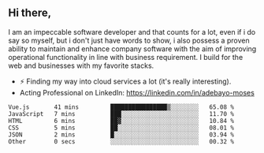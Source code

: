 ## Hi there,

I am an impeccable software developer and that counts for a lot, even if i do say so myself, but i don't just have words to show, i also possess a proven ability to maintain and enhance company software with the aim of improving operational functionality in line with business requirement. I build for the web and businesses with my favorite stacks.
- ⚡ Finding my way into cloud services a lot (it's really interesting).
- Acting Professional on LinkedIn: https://linkedin.com/in/adebayo-moses

<!--START_SECTION:waka-->

```text
Vue.js       41 mins         ████████████████▒░░░░░░░░   65.08 %
JavaScript   7 mins          ███░░░░░░░░░░░░░░░░░░░░░░   11.70 %
HTML         6 mins          ██▓░░░░░░░░░░░░░░░░░░░░░░   10.84 %
CSS          5 mins          ██░░░░░░░░░░░░░░░░░░░░░░░   08.01 %
JSON         2 mins          █░░░░░░░░░░░░░░░░░░░░░░░░   03.94 %
Other        0 secs          ░░░░░░░░░░░░░░░░░░░░░░░░░   00.32 %
```

<!--END_SECTION:waka-->
